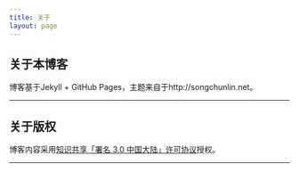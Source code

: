 ```yaml
---
title: 关于
layout: page
---
```


## 关于本博客
博客基于Jekyll + GitHub Pages，主题来自于http://songchunlin.net。

---

## 关于版权

博客内容采用[知识共享「署名 3.0 中国大陆」许可协议](http://creativecommons.org/licenses/by/3.0/cn/)授权。

---
